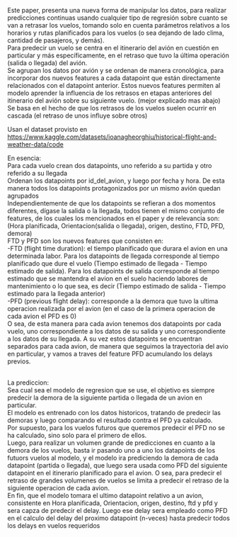 Este paper, presenta una nueva forma de manipular los datos, para realizar predicciones continuas usando cualquier tipo de regresión sobre cuanto se van a retrasar los vuelos, tomando solo en cuenta parámetros relativos a los horarios y rutas planificados para los vuelos (o sea dejando de lado clima, cantidad de pasajeros, y demás).<br>
Para predecir un vuelo se centra en el itinerario del avión en cuestión en particular y más específicamente, en el retraso que tuvo la última operación (salida o llegada) del avión.<br>
Se agrupan los datos por avión y se ordenan de manera cronológica, para incorporar dos nuevos features a cada datapoint que están directamente relacionados con el datapoint anterior. Estos nuevos features permiten al modelo aprender la influencia de los retrasos en etapas anteriores del itinerario del avión sobre su siguiente vuelo. (mejor explicado mas abajo)<br>
Se basa en el hecho de que los retrasos de los vuelos suelen ocurrir en cascada (el retraso de unos influye sobre otros)

Usan el dataset provisto en https://www.kaggle.com/datasets/ioanagheorghiu/historical-flight-and-weather-data/code

En esencia:<br>
Para cada vuelo crean dos datapoints, uno referido a su partida y otro referido a su llegada<br>
Ordenan los datapoints por id_del_avion, y luego por fecha y hora. De esta manera todos los datapoints protagonizados por un mismo avión quedan agrupados<br>
Independientemente de que los datapoints se refieran a dos momentos diferentes, dígase la salida o la llegada, todos tienen el mismo conjunto de features, de los cuales los mencionados en el paper y de relevancia son:<br>
(Hora planificada, Orientacion(salida o llegada), origen, destino, FTD, PFD, demora)<br>
FTD y PFD son los nuevos features que consisten en:<br>
-FTD (flight time duration): el tiempo planificado que durara el avion en una determinada labor. Para los datapoints de llegada corresponde al tiempo planificado que dure el vuelo (Tiempo estimado de llegada - Tiempo estimado de salida). Para los datapoints de salida corresponde al tiempo estimado que se mantendra el avion en el suelo haciendo labores de mantenimiento o lo que sea, es decir (Tiempo estimado de salida - Tiempo estimado para la llegada anterior)<br>
-PFD (previous flight delay): corresponde a la demora que tuvo la ultima operacion realizada por el avion (en el caso de la primera operacion de cada avion el PFD es 0)<br>
O sea, de esta manera para cada avion tenemos dos datapoints por cada vuelo, uno correspondiente a los datos de su salida y uno correspondiente a los datos de su llegada. A su vez estos datapoints se encuentran separados para cada avion, de manera que seguimos la trayectoria del avio en particular, y vamos a traves del feature PFD acumulando los delays previos.<br><br>

La prediccion:<br>
Sea cual sea el modelo de regresion que se use, el objetivo es siempre predecir la demora de la siguiente partida o llegada de un avion en particular.<br>
El modelo es entrenado con los datos historicos, tratando de predecir las demoras y luego comparando el resultado contra el PFD ya calculado.<br>
Por supuesto, para los vuelos futuros que queremos predecir el PFD no se ha calculado, sino solo para el primero de ellos.<br>
Luego, para realizar un volumen grande de predicciones en cuanto a la demora de los vuelos, basta ir pasando uno a uno los datapoints de los futuors vuelos al modelo, y el modelo ira prediciendo la demora de cada datapoint (partida o llegada), que luego sera usada como PFD del siguiente datapoint en el itinerario planificado para el avion. O sea, para predecir el retraso de grandes volumenes de vuelos se limita a predecir el retraso de la siguiente operacion de cada avion.<br>
En fin, que el modelo tomara el ultimo datapoint relativo a un avion, consistente en Hora planificada, Orientacion, origen, destino, ftd y pfd y sera capza de predecir el delay. Luego ese delay sera empleado como PFD en el calculo del delay del proximo datapoint (n-veces) hasta predecir todos los delays en vuelos requeridos<br>

